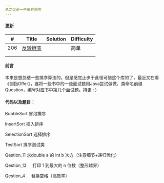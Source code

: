 ```yaml
---
总之就是一些编程题啦
---
```


#### 更新

| #    | Title                                                        | Solution | Difficulty |
| ---- | ------------------------------------------------------------ | -------- | ---------- |
| 206  | [反转链表](https://leetcode-cn.com/problems/reverse-linked-list/) |          | 简单       |
|      |                                                              |          |            |
|      |                                                              |          |            |



#### 前言

本来是想总结一些排序算法的，但是感觉止步于此怪可惜这个库的了，最近又在看《剑指Offer》，遂将一些书中的一些面试题用Java尝试做做，类命名前缀 Question，编号对应书中第几个面试题。持更 : )

#### 代码以及题目：

BubbleSort      冒泡排序

InsertSort      插入排序

SelectionSort			  选择排序

TestSort			  排序测试类

Qestion_11		  求double a 的 int b 次方（注意细节+递归优化） 

Qestion_12      打印 1 到最大的 n 位数（整形越界）

Qestion_4      替换空格（高效率）
